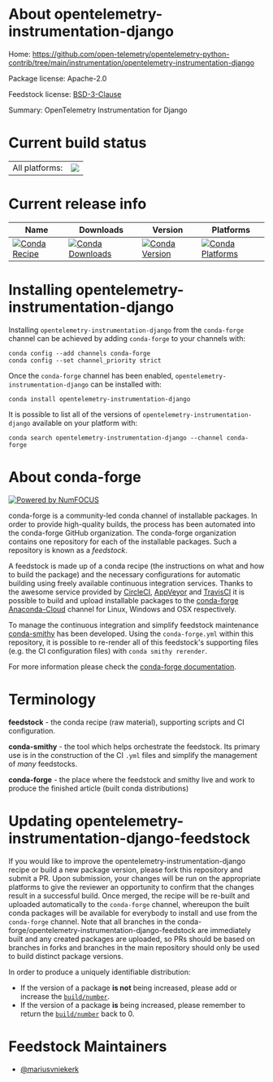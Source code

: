 About opentelemetry-instrumentation-django
==========================================

Home: https://github.com/open-telemetry/opentelemetry-python-contrib/tree/main/instrumentation/opentelemetry-instrumentation-django

Package license: Apache-2.0

Feedstock license: [BSD-3-Clause](https://github.com/conda-forge/opentelemetry-instrumentation-django-feedstock/blob/master/LICENSE.txt)

Summary: OpenTelemetry Instrumentation for Django

Current build status
====================


<table><tr><td>All platforms:</td>
    <td>
      <a href="https://dev.azure.com/conda-forge/feedstock-builds/_build/latest?definitionId=13877&branchName=master">
        <img src="https://dev.azure.com/conda-forge/feedstock-builds/_apis/build/status/opentelemetry-instrumentation-django-feedstock?branchName=master">
      </a>
    </td>
  </tr>
</table>

Current release info
====================

| Name | Downloads | Version | Platforms |
| --- | --- | --- | --- |
| [![Conda Recipe](https://img.shields.io/badge/recipe-opentelemetry--instrumentation--django-green.svg)](https://anaconda.org/conda-forge/opentelemetry-instrumentation-django) | [![Conda Downloads](https://img.shields.io/conda/dn/conda-forge/opentelemetry-instrumentation-django.svg)](https://anaconda.org/conda-forge/opentelemetry-instrumentation-django) | [![Conda Version](https://img.shields.io/conda/vn/conda-forge/opentelemetry-instrumentation-django.svg)](https://anaconda.org/conda-forge/opentelemetry-instrumentation-django) | [![Conda Platforms](https://img.shields.io/conda/pn/conda-forge/opentelemetry-instrumentation-django.svg)](https://anaconda.org/conda-forge/opentelemetry-instrumentation-django) |

Installing opentelemetry-instrumentation-django
===============================================

Installing `opentelemetry-instrumentation-django` from the `conda-forge` channel can be achieved by adding `conda-forge` to your channels with:

```
conda config --add channels conda-forge
conda config --set channel_priority strict
```

Once the `conda-forge` channel has been enabled, `opentelemetry-instrumentation-django` can be installed with:

```
conda install opentelemetry-instrumentation-django
```

It is possible to list all of the versions of `opentelemetry-instrumentation-django` available on your platform with:

```
conda search opentelemetry-instrumentation-django --channel conda-forge
```


About conda-forge
=================

[![Powered by NumFOCUS](https://img.shields.io/badge/powered%20by-NumFOCUS-orange.svg?style=flat&colorA=E1523D&colorB=007D8A)](http://numfocus.org)

conda-forge is a community-led conda channel of installable packages.
In order to provide high-quality builds, the process has been automated into the
conda-forge GitHub organization. The conda-forge organization contains one repository
for each of the installable packages. Such a repository is known as a *feedstock*.

A feedstock is made up of a conda recipe (the instructions on what and how to build
the package) and the necessary configurations for automatic building using freely
available continuous integration services. Thanks to the awesome service provided by
[CircleCI](https://circleci.com/), [AppVeyor](https://www.appveyor.com/)
and [TravisCI](https://travis-ci.com/) it is possible to build and upload installable
packages to the [conda-forge](https://anaconda.org/conda-forge)
[Anaconda-Cloud](https://anaconda.org/) channel for Linux, Windows and OSX respectively.

To manage the continuous integration and simplify feedstock maintenance
[conda-smithy](https://github.com/conda-forge/conda-smithy) has been developed.
Using the ``conda-forge.yml`` within this repository, it is possible to re-render all of
this feedstock's supporting files (e.g. the CI configuration files) with ``conda smithy rerender``.

For more information please check the [conda-forge documentation](https://conda-forge.org/docs/).

Terminology
===========

**feedstock** - the conda recipe (raw material), supporting scripts and CI configuration.

**conda-smithy** - the tool which helps orchestrate the feedstock.
                   Its primary use is in the construction of the CI ``.yml`` files
                   and simplify the management of *many* feedstocks.

**conda-forge** - the place where the feedstock and smithy live and work to
                  produce the finished article (built conda distributions)


Updating opentelemetry-instrumentation-django-feedstock
=======================================================

If you would like to improve the opentelemetry-instrumentation-django recipe or build a new
package version, please fork this repository and submit a PR. Upon submission,
your changes will be run on the appropriate platforms to give the reviewer an
opportunity to confirm that the changes result in a successful build. Once
merged, the recipe will be re-built and uploaded automatically to the
`conda-forge` channel, whereupon the built conda packages will be available for
everybody to install and use from the `conda-forge` channel.
Note that all branches in the conda-forge/opentelemetry-instrumentation-django-feedstock are
immediately built and any created packages are uploaded, so PRs should be based
on branches in forks and branches in the main repository should only be used to
build distinct package versions.

In order to produce a uniquely identifiable distribution:
 * If the version of a package **is not** being increased, please add or increase
   the [``build/number``](https://docs.conda.io/projects/conda-build/en/latest/resources/define-metadata.html#build-number-and-string).
 * If the version of a package **is** being increased, please remember to return
   the [``build/number``](https://docs.conda.io/projects/conda-build/en/latest/resources/define-metadata.html#build-number-and-string)
   back to 0.

Feedstock Maintainers
=====================

* [@mariusvniekerk](https://github.com/mariusvniekerk/)

